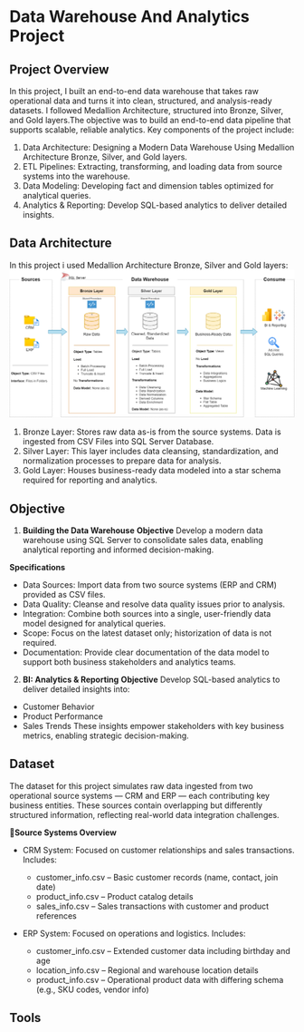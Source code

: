 # Data Warehouse And Analytics Project

## Project Overview 
In this project, I built an end-to-end data warehouse that takes raw operational data and turns it into clean, structured, and analysis-ready datasets. I followed Medallion Architecture, structured into Bronze, Silver, and Gold layers.The objective was to build an end-to-end data pipeline that supports scalable, reliable analytics.
Key components of the project include:
1. Data Architecture: Designing a Modern Data Warehouse Using Medallion Architecture Bronze, Silver, and Gold layers.
2. ETL Pipelines: Extracting, transforming, and loading data from source systems into the warehouse.
3. Data Modeling: Developing fact and dimension tables optimized for analytical queries.
4. Analytics & Reporting: Develop SQL-based analytics to deliver detailed insights.
  
## Data Architecture
In this project i used Medallion Architecture Bronze, Silver and Gold layers:
![image](https://github.com/Ravina172/sql-data-warehouse-project/blob/main/Docs/data_architecture%202.png)
1. Bronze Layer: Stores raw data as-is from the source systems. Data is ingested from CSV Files into SQL Server Database.
2. Silver Layer: This layer includes data cleansing, standardization, and normalization processes to prepare data for analysis.
3. Gold Layer: Houses business-ready data modeled into a star schema required for reporting and analytics.

## Objective
1. **Building the Data Warehouse**
**Objective**
Develop a modern data warehouse using SQL Server to consolidate sales data, enabling analytical reporting and informed decision-making.

**Specifications**
- Data Sources: Import data from two source systems (ERP and CRM) provided as CSV files.
- Data Quality: Cleanse and resolve data quality issues prior to analysis.
- Integration: Combine both sources into a single, user-friendly data model designed for analytical queries.
- Scope: Focus on the latest dataset only; historization of data is not required.
- Documentation: Provide clear documentation of the data model to support both business stakeholders and analytics teams.

2. **BI: Analytics & Reporting**
**Objective**
Develop SQL-based analytics to deliver detailed insights into:
  - Customer Behavior
  - Product Performance
  - Sales Trends
These insights empower stakeholders with key business metrics, enabling strategic decision-making.

## Dataset
The dataset for this project simulates raw data ingested from two operational source systems — CRM and ERP — each contributing key business entities. These sources contain overlapping but differently structured information, reflecting real-world data integration challenges.

📁**Source Systems Overview**
- CRM System: Focused on customer relationships and sales transactions.
Includes:
  - customer_info.csv – Basic customer records (name, contact, join date)
  - product_info.csv – Product catalog details
  - sales_info.csv – Sales transactions with customer and product references

- ERP System: Focused on operations and logistics.
Includes:
  - customer_info.csv – Extended customer data including birthday and age
  - location_info.csv – Regional and warehouse location details
  - product_info.csv – Operational product data with differing schema (e.g., SKU codes, vendor info)

## Tools

